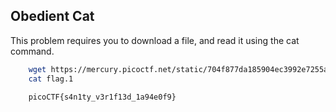 ## Obedient Cat
This problem requires you to download a file, and read it using the cat command.

```bash
    wget https://mercury.picoctf.net/static/704f877da185904ec3992e7255a15c6c/flag
    cat flag.1
    
    picoCTF{s4n1ty_v3r1f13d_1a94e0f9}
 